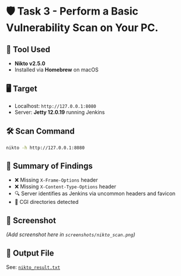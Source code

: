 # 🛡️ Task 3 - Perform a Basic Vulnerability Scan on Your PC.

## 🔧 Tool Used
- **Nikto v2.5.0**
- Installed via **Homebrew** on macOS

## 🖥️ Target
- Localhost: `http://127.0.0.1:8080`
- Server: **Jetty 12.0.19** running Jenkins

## 🛠️ Scan Command
```bash
nikto -h http://127.0.0.1:8080
```

## 📄 Summary of Findings
- ❌ Missing `X-Frame-Options` header
- ❌ Missing `X-Content-Type-Options` header
- 🔍 Server identifies as Jenkins via uncommon headers and favicon
- 🧭 CGI directories detected

## 📸 Screenshot
*(Add screenshot here in `screenshots/nikto_scan.png`)*

## 📁 Output File
See: [`nikto_result.txt`](nikto_result.txt)
